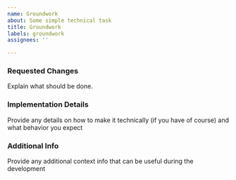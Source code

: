 ```yaml
---
name: Groundwork
about: Some simple technical task
title: Groundwork
labels: groundwork
assignees: ''

---
```


### Requested Changes

Explain what should be done.

### Implementation Details

Provide any details on how to make it technically (if you have of course) and what behavior you expect

### Additional Info

Provide any additional context info that can be useful during the development